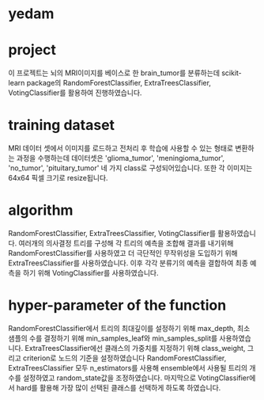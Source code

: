 # yedam
# project
이 프로젝트는 뇌의 MRI이미지를 베이스로 한 brain_tumor를 분류하는데 scikit-learn package의 RandomForestClassifier, ExtraTreesClassifier, VotingClassifier를 활용하여 진행하였습니다.
# training dataset
MRI 데이터 셋에서 이미지를 로드하고 전처리 후 학습에 사용할 수 있는 형태로 변환하는 과정을 수행하는데 데이터셋은 'glioma_tumor', 'meningioma_tumor', 'no_tumor', 'pituitary_tumor' 네 가지 class로 구성되어있습니다. 또한 각 이미지는 64x64 픽셀 크기로 resize됩니다.
# algorithm
RandomForestClassifier, ExtraTreesClassifier, VotingClassifier를 활용하였습니다. 여러개의 의사결정 트리를 구성해 각 트리의 예측을 조합해 결과를 내기위해 RandomForestClassifier를 사용하였고 
더 극단적인 무작위성을 도입하기 위해 ExtraTreesClassifier를 사용하였습니다. 이후 각각 분류기의 예측을 결합하여 최종 예측을 하기 위해 VotingClassifier를 사용하였습니다.
# hyper-parameter of the function
RandomForestClassifier에서 트리의 최대깊이를 설정하기 위해 max_depth, 최소 샘플의 수를 결정하기 위해 min_samples_leaf와 min_samples_split를 사용하였습니다.
ExtraTreesClassifier에선 클래스의 가중치를 지정하기 위해 class_weight, 그리고 criterion로 노드의 기준을 설정하였습니다
RandomForestClassifier, ExtraTreesClassifier 모두 n_estimators를 사용해 ensemble에서 사용될 트리의 개수를 설정하였고 random_state값을 조정하였습니다.
마지막으로 VotingClassifier에서 hard를 활용해 가장 많이 선택된 클래스를 선택하게 하도록 하였습니다.
